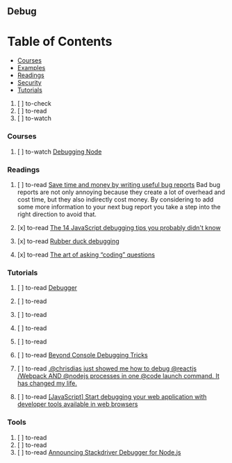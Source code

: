 ## Debug

# Table of Contents
<!-- MarkdownTOC depth=4 -->
  - [Courses](#courses)
  - [Examples](#examples)
  - [Readings](#readings)
  - [Security](#security)
  - [Tutorials](#tutorials)
<!-- /MarkdownTOC -->

  1. [ ] to-check []()
  1. [ ] to-read []()
  1. [ ] to-watch []()

### Courses

  1. [ ] to-watch [Debugging Node](http://www.mead.io/node-debugging)

### Readings

  1. [ ] to-read [Save time and money by writing useful bug reports](https://codeburst.io/save-time-and-money-by-writing-useful-bug-reports-8f501ff00bb3) Bad bug reports are not only annoying because they create a lot of overhead and cost time, but they also indirectly cost money. By considering to add some more information to your next bug report you take a step into the right direction to avoid that.

  1. [x] to-read [The 14 JavaScript debugging tips you probably didn't know](https://raygun.com/javascript-debugging-tips)
  1. [x] to-read [Rubber duck debugging](https://en.wikipedia.org/wiki/Rubber_duck_debugging)
  1. [x] to-read [The art of asking “coding” questions](https://programmingwithmosh.com/general/art-asking-coding-questions)

### Tutorials

  1. [ ] to-read [Debugger](https://developer.mozilla.org/en-US/docs/Tools/Debugger)

  1. [ ] to-read []()
  1. [ ] to-read []()
  1. [ ] to-read []()
  1. [ ] to-read []()
  1. [ ] to-read [Beyond Console Debugging Tricks](https://medium.com/outsystems-experts/beyond-console-debugging-tricks-f7d0d7f5df4)
  1. [ ] to-read [.@chrisdias just showed me how to debug @reactjs /Webpack AND @nodejs processes in one @code launch command. It has changed my life.](https://twitter.com/burkeholland/status/896120169415663616)
  1. [ ] to-read [[JavaScript] Start debugging your web application with developer tools available in web browsers](https://codeburst.io/javascript-start-debugging-your-web-application-with-developer-tools-available-in-web-browsers-38f5a28eb970)

### Tools

  1. [ ] to-read []()
  1. [ ] to-read []()
  1. [ ] to-read [Announcing Stackdriver Debugger for Node.js](https://cloudplatform.googleblog.com/2017/09/announcing-Stackdriver-Debugger-for-Node.js.html)
